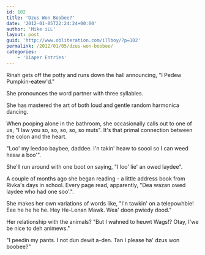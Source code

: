 ```yaml
---
id: 102
title: 'Dzus Won Boobee?'
date: '2012-01-05T22:24:24+00:00'
author: 'Mike iLL'
layout: post
guid: 'http://www.obliteration.com/illboy/?p=102'
permalink: /2012/01/05/dzus-won-boobee/
categories:
    - 'Diaper Entries'
---
```


Rinah gets off the potty and runs down the hall announcing, "I Pedew Pumpkin-eatew'd."

She pronounces the word partner with three syllables.

She has mastered the art of both loud and gentle random harmonica dancing.

When pooping alone in the bathroom, she occasionally calls out to one of us, "I law you so, so, so, so, so muts". It's that primal connection between the colon and the heart.

"Loo' my leedoo baybee, daddee. I'n takin' heaw to soool so I can weed heaw a boo'".

She'll run around with one boot on saying, "I loo' lie' an owed laydee".

A couple of months ago she began reading - a little address book from Rivka's days in school. Every page read, apparently, "Dea wazan owed laydee who had one soo'.".

She makes her own variations of words like, "I'n tawkin' on a telepowhbie! Eee he he he he. Hey He-Lenan Mawk. Wea' doon pwiedy dood."

Her relationship with the animals? "But I wahned to heuwt Wags!? Otay, I'we be nice to deh animews."

"I peedin my pants. I not dun dewit a-den. Tan I please ha' dzus won boobee?"
